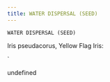 ```yaml
---
title: WATER DISPERSAL (SEED)
---
```

`WATER DISPERSAL (SEED)`

Iris pseudacorus, Yellow Flag Iris:

`

undefined